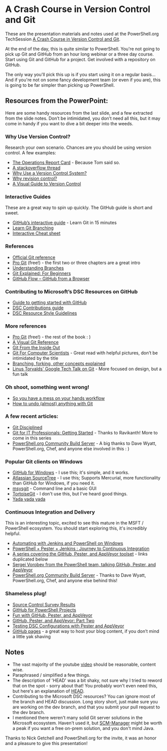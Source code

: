 A Crash Course in Version Control and Git
=============

These are the presentation materials and notes used at the PowerShell.org TechSession [A Crash Course in Version Control and Git](https://www.youtube.com/watch?v=wmPfDbsPeZY).

At the end of the day, this is quite similar to PowerShell. You're not going to pick up Git and GitHub from an hour long webinar or a three day course. Start using Git and GitHub for a project. Get involved with a repository on GitHub.

The only way you'll pick this up is if you start using it on a regular basis... And if you're not on some fancy development team (or even if you are), this is going to be far simpler than picking up PowerShell.

## Resources from the PowerPoint:

Here are some handy resources from the last slide, and a few extracted from the slide notes. Don’t be intimidated, you don’t need all this, but it may come in handy if you want to dive a bit deeper into the weeds.

### Why Use Version Control?

Research your own scenario. Chances are you should be using version control. A few examples:

* [The Operations Report Card](http://www.opsreportcard.com/section/6) - Because Tom said so.
* [A stackoverflow thread](http://stackoverflow.com/questions/1408450/why-should-i-use-version-control)
* [Why Use a Version Control System?](http://www.git-tower.com/learn/git/ebook/mac/basics/why-use-version-control)
* [Why revision control?](http://hgbook.red-bean.com/read/how-did-we-get-here.html)
* [A Visual Guide to Version Control](http://betterexplained.com/articles/a-visual-guide-to-version-control/)

### Interactive Guides

These are a great way to spin up quickly. The GitHub guide is short and sweet.

* [GitHub’s interactive guide](https://try.github.io/) - Learn Git in 15 minutes
* [Learn Git Branching](http://pcottle.github.io/learnGitBranching)
* [Interactive Cheat sheet](http://ndpsoftware.com/git-cheatsheet.html)

### References

* [Official Git reference](http://git-scm.com/docs)
* [Pro Git](http://www.git-scm.com/book/en/v2) (free!) - the first two or three chapters are a great intro
* [Understanding Branches](http://blog.thoughtram.io/git/rebase-book/2015/02/10/understanding-branches-in-git.html)
* [Git Explained: For Beginners](http://www.dotnetcodegeeks.com/2015/06/git-explained-for-beginners.html)
* [GitHub Flow – GitHub from a Browser](https://github.com/blog/1557-github-flow-in-the-browser)

### Contributing to Microsoft’s DSC Resources on GitHub

* [Guide to getting started with GitHub](https://github.com/PowerShell/DscResources/blob/master/GettingStartedWithGitHub.md)
* [DSC Contributions guide](https://github.com/PowerShell/DscResources/blob/master/CONTRIBUTING.md)
* [DSC Resource Style Guidelines](https://github.com/PowerShell/DscResources/blob/master/StyleGuidelines.md)

### More references

* [Pro Git](http://www.git-scm.com/book/en/v2) (free!) - the rest of the book : )
* [A Visual Git Reference](http://marklodato.github.io/visual-git-guide/index-en.html)
* [Git From the Inside Out](https://codewords.recurse.com/issues/two/git-from-the-inside-out)
* [Git For Computer Scientists](http://eagain.net/articles/git-for-computer-scientists) - Great read with helpful pictures, don’t be intimidated by the title
* [Branching, forking, other concepts explained](http://stackoverflow.com/questions/3329943/git-branch-fork-fetch-merge-rebase-and-clone-what-are-the-differences)
* [Linus Torvalds' Google Tech Talk on Git](https://www.youtube.com/watch?v=4XpnKHJAok8) - More focused on design, but a fun talk

### Oh shoot, something went wrong!

* [So you have a mess on your hands workflow](http://justinhileman.info/article/git-pretty/git-pretty.png)
* [How to undo (almost) anything with Git](https://github.com/blog/2019-how-to-undo-almost-anything-with-git)

### A few recent articles:

* [Git Disciplined](http://blog.8thlight.com/makis-otman/2015/07/08/git-disciplined.html)
* [Git for IT Professionals: Getting Started](http://www.powershellmagazine.com/2015/07/13/git-for-it-professionals-getting-started-2/) - Thanks to Ravikanth! More to come in this series
* [PowerShell.org Community Build Server](http://powershell.org/wp/community-build-server/) - A big thanks to Dave Wyatt, PowerShell.org, Chef, and anyone else involved in this : )

### Popular Git clients on Windows

* [GitHub for Windows](https://windows.github.com/) - I use this; it's simple, and it works.
* [Atlassian SourceTree](https://www.sourcetreeapp.com/) - I use this; Supports Mercurial, more functionality than GitHub for Windows, if you need it.
* [msysgit](http://msysgit.github.io/) - Command line and a basic GUI
* [TortoiseGit](http://tortoisegit.org/) - I don't use this, but I've heard good things.
* [Yada yada yada](http://git-scm.com/downloads/guis)

### Continuous Integration and Delivery

This is an interesting topic, excited to see this mature in the MSFT / PowerShell ecosystem. You should start exploring this, it's incredibly helpful.

* [Automating with Jenkins and PowerShell on Windows](https://www.hodgkins.net.au/powershell/automating-with-jenkins-and-powershell-on-windows-part-1/)
* [PowerShell + Pester + Jenkins : Journey to Continuous Integration](http://www.dexterposh.com/2015/06/powershell-pester-jenkins-ci.html)
* [A series covering the GitHub, Pester, and AppVeyor toolset](http://ramblingcookiemonster.github.io/GitHub-For-PowerShell-Projects/#continuous-integration) - links duplicated below
* [Sergei Vorobev from the PowerShell team, talking GitHub, Pester, and AppVeyor](https://www.youtube.com/watch?v=zFd9DJPERIo)
* [PowerShell.org Community Build Server](http://powershell.org/wp/community-build-server/) - Thanks to Dave Wyatt, PowerShell.org, Chef, and anyone else behind this!

### Shameless plug!

* [Source Control Survey Results](http://ramblingcookiemonster.github.io/Source-Control-Survey/)
* [GitHub for PowerShell Projects](http://ramblingcookiemonster.github.io/GitHub-For-PowerShell-Projects/)
* [Fun with GitHub, Pester, and AppVeyor](http://ramblingcookiemonster.github.io/GitHub-Pester-AppVeyor/)
* [GitHub, Pester, and AppVeyor: Part Two](http://ramblingcookiemonster.github.io/Github-Pester-AppVeyor-Part-2/)
* [Testing DSC Configurations with Pester and AppVeyor](http://ramblingcookiemonster.github.io/Testing-DSC-with-Pester-and-AppVeyor/)
* [GitHub pages](http://ramblingcookiemonster.github.io/GitHub-Pages/) - a great way to host your blog content, if you don’t mind a little yak shaving

## Notes

* The vast majority of the youtube [video](https://www.youtube.com/watch?v=wmPfDbsPeZY) should be reasonable, content wise.
* Paraphrased / simplified a few things.
* The description of 'HEAD' was a bit shaky, not sure why I tried to reword that on the spot - sorry about that! You probably won't even need this, but here's an explanation of [HEAD](http://stackoverflow.com/a/4381549).
* Contributing to the Microsoft DSC resources? You can ignore most of the branch and HEAD discussion. Long story short, just make sure you are working on the dev branch, and that you submit your pull request to the dev branch.
* I mentioned there weren't many solid Git server solutions in the Microsoft ecosystem. Haven't used it, but [SCM-Manager](https://www.scm-manager.org/) might be worth a peak if you want a free on-prem solution, and you don't mind Java.

Thanks to Nick Getchell and PowerShell.org for the invite, it was an honor and a pleasure to give this presentation!
